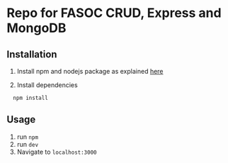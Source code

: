 # Repo for FASOC CRUD, Express and MongoDB

## Installation

1. Install npm and nodejs package as explained [here](https://nodejs.org/en/)

2. Install dependencies
```
  npm install 
```

## Usage 

1. run `npm`
2. run `dev`
3. Navigate to `localhost:3000`
